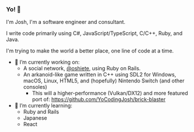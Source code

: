 ### Yo! 👋

I'm Josh, I'm a software engineer and consultant.

I write code primarily using C#, JavaScript/TypeScript, C/C++, Ruby, and Java.

I'm trying to make the world a better place, one line of code at a time.

- 🔭 I’m currently working on:
  * A social network, [@oshiete](https://github.com/oshiete), using Ruby on Rails.
  * An arkanoid-like game written in C++ using SDL2 for Windows, macOS, Linux, HTML5, and (hopefully) Nintendo Switch (and other consoles)
    * This will a higher-performance (Vulkan/DX12) and more featured port of: https://github.com/YoCodingJosh/brick-blaster
- 🌱 I’m currently learning:
  * Ruby and Rails
  * Japanese
  * React

<!--
**YoCodingJosh/YoCodingJosh** is a ✨ _special_ ✨ repository because its `README.md` (this file) appears on your GitHub profile.

Here are some ideas to get you started:

- 🔭 I’m currently working on ...
- 🌱 I’m currently learning ...
- 👯 I’m looking to collaborate on ...
- 🤔 I’m looking for help with ...
- 💬 Ask me about ...
- 📫 How to reach me: ...
- 😄 Pronouns: ...
- ⚡ Fun fact: ...
-->
